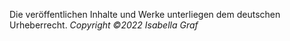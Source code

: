 Die veröffentlichen Inhalte und Werke unterliegen dem deutschen Urheberrecht.
*Copyright ©2022 Isabella Graf*
